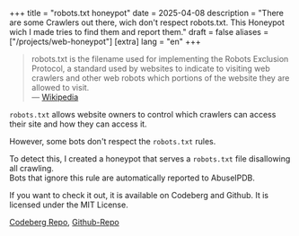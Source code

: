 +++
title = "robots.txt honeypot"
date = 2025-04-08
description = "There are some Crawlers out there, wich don't respect robots.txt. This Honeypot wich I made tries to find them and report them."
draft = false
aliases = ["/projects/web-honeypot"]
[extra]
lang = "en"
+++
> robots.txt is the filename used for implementing the Robots Exclusion Protocol, a standard used by websites to indicate to visiting web crawlers and other web robots which portions of the website they are allowed to visit.  
> — [Wikipedia][def]

`robots.txt` allows website owners to control which crawlers can access their site and how they can access it.

However, some bots don't respect the `robots.txt` rules.

To detect this, I created a honeypot that serves a `robots.txt` file disallowing all crawling.  
Bots that ignore this rule are automatically reported to AbuseIPDB.

If you want to check it out, it is available on Codeberg and Github. It is licensed under the MIT License.

[Codeberg Repo](https://codeberg.org/arbs09/robotstxt-honeypot), 
[Github-Repo](https://github.com/arbs09/robotstxt-honeypot)

[def]: https://en.wikipedia.org/wiki/Robots.txt

